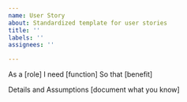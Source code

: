 ```yaml
---
name: User Story
about: Standardized template for user stories
title: ''
labels: ''
assignees: ''

---
```


As a [role]
I need [function]
So that [benefit]

Details and Assumptions
[document what you know]
